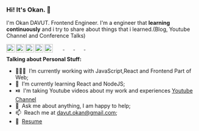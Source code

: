 ### Hi! It's Okan. 👋

  
I'm Okan DAVUT. Frontend Engineer. I'm a engineer that **learning continuously** and i try to share about things that i learned.(Blog, Youtube Channel and Conference Talks)

  &nbsp;&nbsp;&nbsp;&nbsp;&nbsp;&nbsp;<a target="_blank" href="https://www.linkedin.com/in/okan-davut">
    <img align="left" alt="Okan's LinkdeIn" width="22px" src="https://cdn.jsdelivr.net/npm/simple-icons@v3/icons/linkedin.svg" />
  </a>
  &nbsp;&nbsp;&nbsp;&nbsp;&nbsp;&nbsp;<a target="_blank" href="https://twitter.com/okandavutcom">
    <img align="left" alt="Okan's Twitter" width="22px" src="https://cdn.jsdelivr.net/npm/simple-icons@v3/icons/twitter.svg" />
  </a>
  &nbsp;&nbsp;&nbsp;&nbsp;&nbsp;&nbsp;<a target="_blank" href="https://medium.com/@okandavut/">
    <img align="left" alt="Okan's Medium" width="22px" src="https://cdn.jsdelivr.net/npm/simple-icons@v3/icons/medium.svg" />
  </a>
 &nbsp;&nbsp;&nbsp;&nbsp;&nbsp;&nbsp; <a target="_blank" href="https://t.me/davutokan">
    <img align="left" alt="Okan's Telegram" width="22px" src="https://cdn.jsdelivr.net/npm/simple-icons@v3/icons/telegram.svg" />
  </a>
 &nbsp;&nbsp;&nbsp;&nbsp;&nbsp;&nbsp;<a target="_blank" href="https://www.instagram.com/okandavutcom/">
    <img align="left" alt="Okan's Instagram" width="22px" src="https://cdn.jsdelivr.net/npm/simple-icons@v3/icons/instagram.svg" />
  </a>
  <!-- <a href="https://www.codechef.com/users/okandavut">
    <img align="left" alt="Okan's Codechef" width="22px" src="https://cdn.jsdelivr.net/npm/simple-icons@v3/icons/codechef.svg" />
  </a> -->
  
**Talking about Personal Stuff:**

- 👨🏽‍💻  &nbsp;I’m currently working with JavaScript,React and Frontend Part of Web;
- 🌱  &nbsp;I’m currently learning React and NodeJS; 
- ⏯️  &nbsp;I'm taking Youtube videos about my work and experiences [Youtube Channel](https://youtube.com/okandavut)
- 💬  &nbsp;Ask me about anything, I am happy to help;
- 📫  &nbsp;Reach me at davut.okan@gmail.com;
- 📝  &nbsp;[Resume](https://docs.google.com/document/d/e/2PACX-1vQfr0VrWPDW3RNPcfaW1-lCm4thr3_RKKQbpFIGW4fVuGDRJDHjBxkXoUA79hx0ulyh-WdXSIh2bite/pub)
